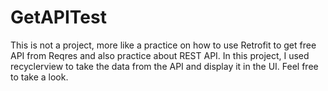 # GetAPITest
This is not a project, more like a practice on how to use Retrofit to get free API from Reqres and also practice about REST API.
In this project, I used recyclerview to take the data from the API and display it in the UI.
Feel free to take a look.
